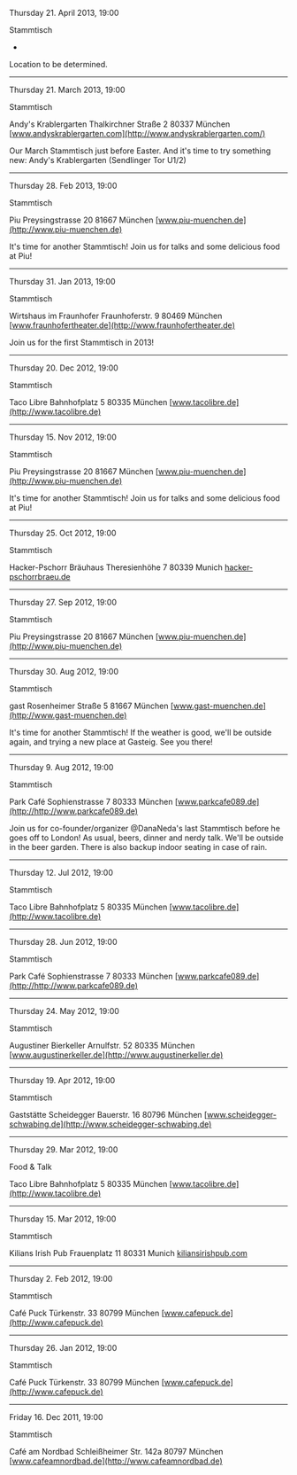 Thursday 21. April 2013, 19:00

Stammtisch

-

Location to be determined.

---

Thursday 21. March 2013, 19:00

Stammtisch

Andy's Krablergarten
Thalkirchner Straße 2
80337 München
[www.andyskrablergarten.com](http://www.andyskrablergarten.com/)

Our March Stammtisch just before Easter. And it's time to try something new: Andy's Krablergarten (Sendlinger Tor U1/2)

---

Thursday 28. Feb 2013, 19:00

Stammtisch

Piu
Preysingstrasse 20
81667 München
[www.piu-muenchen.de](http://www.piu-muenchen.de)

It's time for another Stammtisch! Join us for talks and some delicious food at Piu!

---

Thursday 31. Jan 2013, 19:00

Stammtisch

Wirtshaus im Fraunhofer
Fraunhoferstr. 9
80469 München
[www.fraunhofertheater.de](http://www.fraunhofertheater.de)

Join us for the first Stammtisch in 2013!

---

Thursday 20. Dec 2012, 19:00

Stammtisch

Taco Libre
Bahnhofplatz 5
80335 München
[www.tacolibre.de](http://www.tacolibre.de)

---

Thursday 15. Nov 2012, 19:00

Stammtisch

Piu
Preysingstrasse 20
81667 München
[www.piu-muenchen.de](http://www.piu-muenchen.de)

It's time for another Stammtisch! Join us for talks and some delicious food at Piu!

---

Thursday 25. Oct 2012, 19:00

Stammtisch

Hacker-Pschorr Bräuhaus
Theresienhöhe 7
80339 Munich
[hacker-pschorrbraeu.de](http://www.hacker-pschorrbraeu.de)



---

Thursday 27. Sep 2012, 19:00

Stammtisch

Piu
Preysingstrasse 20
81667 München
[www.piu-muenchen.de](http://www.piu-muenchen.de)



---

Thursday 30. Aug 2012, 19:00

Stammtisch

gast
Rosenheimer Straße 5
81667 München
[www.gast-muenchen.de](http://www.gast-muenchen.de)

It's time for another Stammtisch! If the weather is good, we'll be outside again, and trying a new place at Gasteig. See you there!

---

Thursday 9. Aug 2012, 19:00

Stammtisch

Park Café
Sophienstrasse 7
80333 München
[www.parkcafe089.de](http://http://www.parkcafe089.de)

Join us for co-founder/organizer @DanaNeda's last Stammtisch before he goes off to London! As usual, beers, dinner and nerdy talk. We'll be outside in the beer garden. There is also backup indoor seating in case of rain.

---

Thursday 12. Jul 2012, 19:00

Stammtisch

Taco Libre
Bahnhofplatz 5
80335 München
[www.tacolibre.de](http://www.tacolibre.de)

---

Thursday 28. Jun 2012, 19:00

Stammtisch

Park Café
Sophienstrasse 7
80333 München
[www.parkcafe089.de](http://http://www.parkcafe089.de)

---

Thursday 24. May 2012, 19:00

Stammtisch

Augustiner Bierkeller
Arnulfstr. 52
80335 München
[www.augustinerkeller.de](http://www.augustinerkeller.de)

---

Thursday 19. Apr 2012, 19:00

Stammtisch

Gaststätte Scheidegger
Bauerstr. 16
80796 München
[www.scheidegger-schwabing.de](http://www.scheidegger-schwabing.de)

---

Thursday 29. Mar 2012, 19:00

Food & Talk

Taco Libre
Bahnhofplatz 5
80335 München
[www.tacolibre.de](http://www.tacolibre.de)

---

Thursday 15. Mar 2012, 19:00

Stammtisch

Kilians Irish Pub
Frauenplatz 11
80331 Munich
[kiliansirishpub.com](http://kiliansirishpub.com)

---

Thursday 2. Feb 2012, 19:00

Stammtisch

Café Puck
Türkenstr. 33
80799 München
[www.cafepuck.de](http://www.cafepuck.de)

---

Thursday 26. Jan 2012, 19:00

Stammtisch

Café Puck
Türkenstr. 33
80799 München
[www.cafepuck.de](http://www.cafepuck.de)

---

Friday 16. Dec 2011, 19:00

Stammtisch

Café am Nordbad
Schleißheimer Str. 142a
80797 München
[www.cafeamnordbad.de](http://www.cafeamnordbad.de)